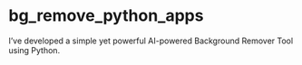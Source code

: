 # bg_remove_python_apps
I’ve developed a simple yet powerful AI-powered Background Remover Tool using Python.   
